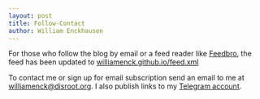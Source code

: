 ```yaml
---
layout: post
title: Follow-Contact
author: William Enckhausen
---
```

For those who follow the blog by email or a feed reader like <a href="https://nodetics.com/feedbro/">Feedbro</a>, the feed has been updated to  <a href="https://williamenck.github.io/feed.xml">williamenck.github.io/feed.xml</a>  

To contact me or sign up for email subscription send an email to me at [williamenck@disroot.org](mailto:williamenck@disroot.org).  I also publish links to my [Telegram account](https://t.me/williamenck).
